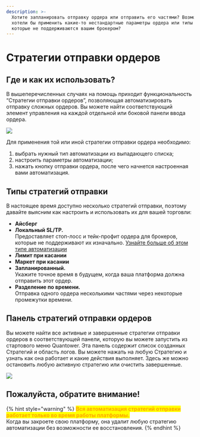 ```yaml
---
description: >-
  Хотите запланировать отправку ордера или отправить его частями? Возможно, вы
  хотели бы применить какие-то нестандартные параметры ордера или типы ордеров,
  которые не поддерживаются вашим брокером?
---
```


# Стратегии отправки ордеров

## **Где и как их использовать?**

В вышеперечисленных случаях на помощь приходит функциональность “Стратегии отправки ордеров”, позволяющая автоматизировать отправку сложных ордеров. Вы можете найти соответствующий элемент управления на каждой отдельной или боковой панели ввода ордера.

![](../../../.gitbook/assets/Screenshot\_4.png)

Для применения той или иной стратегии отправки ордера необходимо:

1. выбрать нужный тип автоматизации из выпадающего списка;
2. настроить параметры автоматизации;
3. нажать кнопку отправки ордера, после чего начнется настроенная вами автоматизация.

## Типы стратегий отправки

В настоящее время доступно несколько стратегий отправки, поэтому давайте выясним как настроить и использовать их для вашей торговли:

* **Айсберг**
* **Локальный SL/TP.**\
  Предоставляет стоп-лосс и тейк-профит ордера для брокеров, которые не поддерживают их изначально. [Узнайте больше об этом типе автоматизации](lokalnye-sl-tp.md)
* **Лимит при касании**
* **Маркет при касании**
* **Запланированный.**\
  Укажите точное время в будущем, когда ваша платформа должна отправить этот ордер.
* **Разделение по времени.**\
  Отправка одного ордера несколькими частями через некоторые промежутки времени.

## Панель стратегий отправки ордеров

Вы можете найти все активные и завершенные стратегии отправки ордеров в соответствующей панели, которую вы можете запустить из стартового меню Quantower. Эта панель содержит список созданных Стратегий и область логов. Вы можете нажать на любую Стратегию и узнать как она работает и какие действия выполняет. Здесь же можно остановить любую активную стратегию или очистить завершенные.

![](../../../.gitbook/assets/Screenshot\_6.png)

## Пожалуйста, обратите внимание!

{% hint style="warning" %}
<mark style="color:orange;">**Вся автоматизация стратегий отправки работает только во время работы платформы.**</mark>\
Когда вы закроете свою платформу, она удалит любую стратегию автоматизации без возможности ее восстановления.
{% endhint %}
